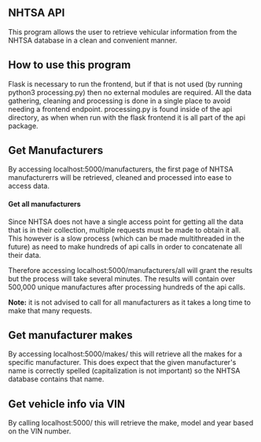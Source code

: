 ## NHTSA API

This program allows the user to retrieve vehicular information from the NHTSA database in a clean and convenient manner.

## How to use this program
Flask is necessary to run the frontend, but if that is not used (by running python3 processing.py) then no external modules are required.
All the data gathering, cleaning and processing is done in a single place to avoid needing a frontend endpoint.
processing.py is found inside of the api directory, as when when run with the flask frontend it is all part of the api package. 

## Get Manufacturers
By accessing localhost:5000/manufacturers, the first page of NHTSA manufacturerrs will be retrieved, cleaned and processed into ease to access data.

#### Get all manufacturers
Since NHTSA does not have a single access point for getting all the data that is in their collection, multiple requests must be made to obtain it all.
This however is a slow process (which can be made multithreaded in the future) as need to make hundreds of api calls in order to concatenate all their data.

Therefore accessing localhost:5000/manufacturers/all will grant the results but the process will take several minutes. 
The results will contain over 500,000 unique manufactures after processing hundreds of the api calls.

**Note:** it is not advised to call for all manufacturers as it takes a long time to make that many requests.

## Get manufacturer makes
By accessing localhost:5000/makes/<manufacturer name> this will retrieve all the makes for a specific manufacturer.
This does expect that the given manufacturer's name is correctly spelled (capitalization is not important) so the NHTSA database contains that name.

## Get vehicle info via VIN
By calling localhost:5000/<vin> this will retrieve the make, model and year based on the VIN number.
